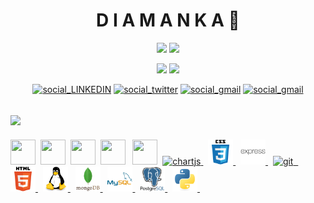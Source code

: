 <h1 align="center">D I A M A N K A 🐼 </h1>
<p align="center">
<img src="https://img.shields.io/badge/Full%20stack-Developper-green?style=for-the-badge&logo=love&logoColor=GREEN">
<img src="https://img.shields.io/badge/software-engineer-ffc300?style=for-the-badge">
<!-- <img src="https://img.shields.io/badge/IN%20SWEET-CONTINENT%20OF%20AFRICA-crimson?style=for-the-badge"> -->
</p>
 <p align="center"> 
  <img src="https://img.shields.io/badge/Visit-count-crimson?style=for-the-badge">
  <img src="https://profile-counter.glitch.me/diamanka-sn/count.svg" />
</p>


<p align="center">
<a href="https://www.linkedin.com/in/Diamanka-sn/"><img src="https://img.shields.io/badge/LINKEDIN-@diamanka-0e76a8?style=for-the-badge&logo=linkedin&logoColor=0e76a8&logoWidth=25" alt="social_LINKEDIN"/></a>
<a href="https://twitter.com/diamanka_sn"><img src="https://img.shields.io/badge/TWITTER-@diamanka_sn-1DA1F2?style=for-the-badge&logo=twitter&logoColor=1DA1F2&logoWidth=25" alt="social_twitter"></a>
<a href="mailto:diamanka1998@gmail.com"><img src="https://img.shields.io/badge/GMAIL-@diamanka-B23121?style=for-the-badge&logo=gmail&logoColor=B23121&logoWidth=25" alt="social_gmail"></a>
 <a href="https://dev.to/diamankasn"><img src="https://img.shields.io/badge/DEV.to-@diamanka-4098a2?style=for-the-badge&logo=dev&logoColor=4098a2&logoWidth=25" alt="social_gmail"></a>
</p>

<h2><img src="https://img.shields.io/badge/Tools-Technologies-ffc300?style=for-the-badge"></h2>
<p><a href="https://www.java.com"><img src="https://img.icons8.com/color/48/000000/java-coffee-cup-logo--v1.png"  width="40" height="40"/></a>&nbsp;
<a href="https://developer.mozilla.org/en-US/docs/Web/JavaScript"><img src="https://img.icons8.com/color/48/000000/javascript--v1.png"  width="40" height="40"/></a>&nbsp;
<a href="https://www.typescriptlang.org/"><img src="https://img.icons8.com/color/48/000000/typescript.png"  width="40" height="40"/></a>&nbsp;
<a><img src="https://angular.io/assets/images/logos/angular/angular.svg" width="40" height="40"/> </a> &nbsp;
<a href="https://nodejs.org/en/"><img src="https://img.icons8.com/color/48/000000/nodejs.png"  width="40" height="40"/></a>&nbsp;
<a href="https://www.chartjs.org" target="_blank"> <img src="https://www.chartjs.org/media/logo-title.svg" alt="chartjs" width="40" height="40"/> </a>&nbsp;
<a href="https://www.w3schools.com/css/" target="_blank"> <img src="https://raw.githubusercontent.com/devicons/devicon/master/icons/css3/css3-original-wordmark.svg" alt="css3" width="40" height="40"/> </a> &nbsp; <a href="https://expressjs.com" target="_blank"> <img src="https://raw.githubusercontent.com/devicons/devicon/master/icons/express/express-original-wordmark.svg" alt="express" width="40" height="40"/> </a> &nbsp;
 <a href="https://git-scm.com/" target="_blank"> <img src="https://www.vectorlogo.zone/logos/git-scm/git-scm-icon.svg" alt="git" width="40" height="40"/> &nbsp;
 <a href="https://www.w3.org/html/" target="_blank"> <img src="https://raw.githubusercontent.com/devicons/devicon/master/icons/html5/html5-original-wordmark.svg" alt="html5" width="40" height="40"/> </a>  &nbsp;
 <a href="https://www.linux.org/" target="_blank"> <img src="https://raw.githubusercontent.com/devicons/devicon/master/icons/linux/linux-original.svg" alt="linux" width="40" height="40"/> </a> &nbsp;
 <a href="https://www.mongodb.com/" target="_blank"> <img src="https://raw.githubusercontent.com/devicons/devicon/master/icons/mongodb/mongodb-original-wordmark.svg" alt="mongodb" width="40" height="40"/> </a> &nbsp; <a href="https://www.mysql.com/" target="_blank"> <img src="https://raw.githubusercontent.com/devicons/devicon/master/icons/mysql/mysql-original-wordmark.svg" alt="mysql" width="40" height="40"/> </a> &nbsp;
  <a href="https://www.postgresql.org" target="_blank"> <img src="https://raw.githubusercontent.com/devicons/devicon/master/icons/postgresql/postgresql-original-wordmark.svg" alt="postgresql" width="40" height="40"/> </a> &nbsp; <a href="https://www.python.org" target="_blank"> <img src="https://raw.githubusercontent.com/devicons/devicon/master/icons/python/python-original.svg" alt="python" width="40" height="40"/> </a> &nbsp;
</p>
<!-- 
<p><img align="left" src="https://github-readme-stats.vercel.app/api/top-langs?username=diamanka-sn&show_icons=true&locale=en&layout=compact" alt="diamanka" /></p>
<p>&nbsp;<img align="center" src="https://github-readme-stats.vercel.app/api?username=diamanka-sn&show_icons=true&locale=en" alt="diamanka" /></p>
<p><img align="center" src="https://github-readme-streak-stats.herokuapp.com/?user=diamanka-sn&" alt="diamanka" /></p> -->
